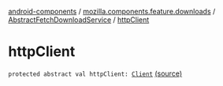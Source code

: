 [android-components](../../index.md) / [mozilla.components.feature.downloads](../index.md) / [AbstractFetchDownloadService](index.md) / [httpClient](./http-client.md)

# httpClient

`protected abstract val httpClient: `[`Client`](../../mozilla.components.concept.fetch/-client/index.md) [(source)](https://github.com/mozilla-mobile/android-components/blob/master/components/feature/downloads/src/main/java/mozilla/components/feature/downloads/AbstractFetchDownloadService.kt#L87)